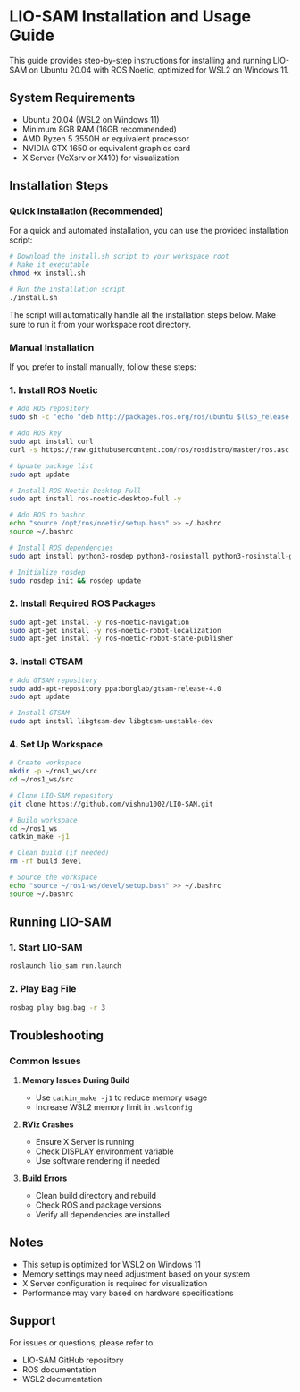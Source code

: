 # LIO-SAM Installation and Usage Guide

This guide provides step-by-step instructions for installing and running LIO-SAM on Ubuntu 20.04 with ROS Noetic, optimized for WSL2 on Windows 11.

## System Requirements

- Ubuntu 20.04 (WSL2 on Windows 11)
- Minimum 8GB RAM (16GB recommended)
- AMD Ryzen 5 3550H or equivalent processor
- NVIDIA GTX 1650 or equivalent graphics card
- X Server (VcXsrv or X410) for visualization

## Installation Steps

### Quick Installation (Recommended)

For a quick and automated installation, you can use the provided installation script:

```bash
# Download the install.sh script to your workspace root
# Make it executable
chmod +x install.sh

# Run the installation script
./install.sh
```

The script will automatically handle all the installation steps below. Make sure to run it from your workspace root directory.

### Manual Installation

If you prefer to install manually, follow these steps:

### 1. Install ROS Noetic

```bash
# Add ROS repository
sudo sh -c 'echo "deb http://packages.ros.org/ros/ubuntu $(lsb_release -sc) main" > /etc/apt/sources.list.d/ros-latest.list'

# Add ROS key
sudo apt install curl
curl -s https://raw.githubusercontent.com/ros/rosdistro/master/ros.asc | sudo apt-key add -

# Update package list
sudo apt update

# Install ROS Noetic Desktop Full
sudo apt install ros-noetic-desktop-full -y

# Add ROS to bashrc
echo "source /opt/ros/noetic/setup.bash" >> ~/.bashrc
source ~/.bashrc

# Install ROS dependencies
sudo apt install python3-rosdep python3-rosinstall python3-rosinstall-generator python3-wstool build-essential

# Initialize rosdep
sudo rosdep init && rosdep update
```

### 2. Install Required ROS Packages

```bash
sudo apt-get install -y ros-noetic-navigation
sudo apt-get install -y ros-noetic-robot-localization
sudo apt-get install -y ros-noetic-robot-state-publisher
```

### 3. Install GTSAM

```bash
# Add GTSAM repository
sudo add-apt-repository ppa:borglab/gtsam-release-4.0
sudo apt update

# Install GTSAM
sudo apt install libgtsam-dev libgtsam-unstable-dev
```

### 4. Set Up Workspace

```bash
# Create workspace
mkdir -p ~/ros1_ws/src
cd ~/ros1_ws/src

# Clone LIO-SAM repository
git clone https://github.com/vishnu1002/LIO-SAM.git

# Build workspace
cd ~/ros1_ws
catkin_make -j1

# Clean build (if needed)
rm -rf build devel

# Source the workspace
echo "source ~/ros1-ws/devel/setup.bash" >> ~/.bashrc
source ~/.bashrc
```

## Running LIO-SAM

### 1. Start LIO-SAM

```bash
roslaunch lio_sam run.launch
```

### 2. Play Bag File

```bash
rosbag play bag.bag -r 3
```

## Troubleshooting

### Common Issues

1. **Memory Issues During Build**

   - Use `catkin_make -j1` to reduce memory usage
   - Increase WSL2 memory limit in `.wslconfig`

2. **RViz Crashes**

   - Ensure X Server is running
   - Check DISPLAY environment variable
   - Use software rendering if needed

3. **Build Errors**
   - Clean build directory and rebuild
   - Check ROS and package versions
   - Verify all dependencies are installed

## Notes

- This setup is optimized for WSL2 on Windows 11
- Memory settings may need adjustment based on your system
- X Server configuration is required for visualization
- Performance may vary based on hardware specifications

## Support

For issues or questions, please refer to:

- LIO-SAM GitHub repository
- ROS documentation
- WSL2 documentation
